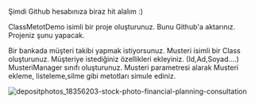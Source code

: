 Şimdi Github hesabınıza biraz hit alalım :)

ClassMetotDemo isimli bir proje oluşturunuz.
Bunu Github'a aktarınız.
Projeniz şunu yapacak.

Bir bankada müşteri takibi yapmak istiyorsunuz.
Musteri isimli bir Class oluşturunuz. Müşteriye istediğiniz özellikleri ekleyiniz. (Id,Ad,Soyad....)
MusteriManager sınıfı oluşturunuz. Musteri parametresi alarak Musteri ekleme, listeleme,silme gibi metotları simule ediniz.

![depositphotos_18356203-stock-photo-financial-planning-consultation](https://user-images.githubusercontent.com/75675962/180306154-783f8b93-b6ba-4434-9e65-78aa0213d0e0.jpg)
